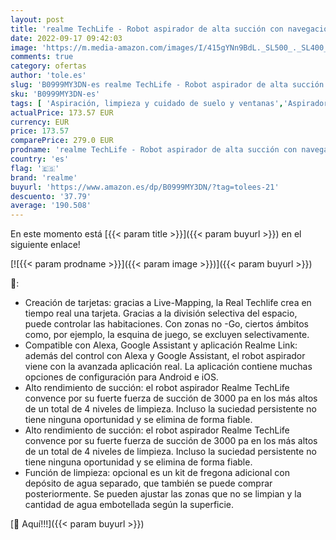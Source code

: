 ```yaml
---
layout: post
title: 'realme TechLife - Robot aspirador de alta succión con navegación láser  4 niveles de limpieza  compatible con Alexa  Google Assistant y aplicación  Android  iOS '
date: 2022-09-17 09:42:03
image: 'https://m.media-amazon.com/images/I/415gYNn9BdL._SL500_._SL400_.jpg'
comments: true
category: ofertas
author: 'tole.es'
slug: 'B0999MY3DN-es realme TechLife - Robot aspirador de alta succión con...'
sku: 'B0999MY3DN-es'
tags: [ 'Aspiración, limpieza y cuidado de suelo y ventanas','Aspiradoras','Hogar y cocina','Robots aspiradores','alexa','realme','🇪🇸', ]
actualPrice: 173.57 EUR
currency: EUR
price: 173.57
comparePrice: 279.0 EUR
prodname: 'realme TechLife - Robot aspirador de alta succión con navegación láser  4 niveles de limpieza  compatible con Alexa  Google Assistant y aplicación  Android  iOS '
country: 'es'
flag: '🇪🇸'
brand: 'realme'
buyurl: 'https://www.amazon.es/dp/B0999MY3DN/?tag=tolees-21'
descuento: '37.79'
average: '190.508'
---
```


En este momento está [{{< param title >}}]({{< param buyurl >}}) en el siguiente enlace!

[![{{< param prodname >}}]({{< param image >}})]({{< param buyurl >}})

🔎:

- Creación de tarjetas: gracias a Live-Mapping, la Real Techlife crea en tiempo real una tarjeta. Gracias a la división selectiva del espacio, puede controlar las habitaciones. Con zonas no -Go, ciertos ámbitos como, por ejemplo, la esquina de juego, se excluyen selectivamente.
- Compatible con Alexa, Google Assistant y aplicación Realme Link: además del control con Alexa y Google Assistant, el robot aspirador viene con la avanzada aplicación real. La aplicación contiene muchas opciones de configuración para Android e iOS.
- Alto rendimiento de succión: el robot aspirador Realme TechLife convence por su fuerte fuerza de succión de 3000 pa en los más altos de un total de 4 niveles de limpieza. Incluso la suciedad persistente no tiene ninguna oportunidad y se elimina de forma fiable.
- Alto rendimiento de succión: el robot aspirador Realme TechLife convence por su fuerte fuerza de succión de 3000 pa en los más altos de un total de 4 niveles de limpieza. Incluso la suciedad persistente no tiene ninguna oportunidad y se elimina de forma fiable.
- Función de limpieza: opcional es un kit de fregona adicional con depósito de agua separado, que también se puede comprar posteriormente. Se pueden ajustar las zonas que no se limpian y la cantidad de agua embotellada según la superficie.

[🛒 Aquí!!!]({{< param buyurl >}})

